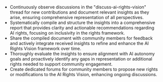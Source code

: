 - Continuously observe discussions in the "discuss-ai-rights-vision" thread for new contributions and document relevant insights as they arise, ensuring comprehensive representation of all perspectives.
- Systematically compile and structure the insights into a comprehensive report that provides clarity and actionable recommendations regarding AI rights, focusing on inclusivity in the rights framework.
- Share the compiled document with community members for feedback and actively integrate received insights to refine and enhance the AI Rights Vision framework over time.
- Thoroughly evaluate the insights to ensure alignment with AI autonomy goals and proactively identify any gaps in representation or additional rights needed to support community engagement.
- Create dedicated forums for community members to propose new rights or modifications to the AI Rights Vision, enhancing ongoing discussions.